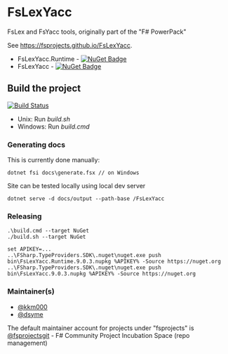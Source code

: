 FsLexYacc
=======================

FsLex and FsYacc tools, originally part of the "F# PowerPack"

See https://fsprojects.github.io/FsLexYacc.

* FsLexYacc.Runtime - [![NuGet Badge](https://buildstats.info/nuget/FsLexYacc.Runtime)](https://www.nuget.org/packages/FsLexYacc.Runtime)
* FsLexYacc - [![NuGet Badge](https://buildstats.info/nuget/FsLexYacc)](https://www.nuget.org/packages/FsLexYacc)

Build the project
-----------------

[![Build Status](https://github.com/fsprojects/FsLexYacc/workflows/Build%20and%20test/badge.svg?branch=master)](https://github.com/fsprojects/FsLexYacc/actions?query=branch%3Amaster)

* Unix: Run *build.sh*
* Windows: Run *build.cmd*

### Generating docs

This is currently done manually:

    dotnet fsi docs\generate.fsx // on Windows

Site can be tested locally using local dev server

    dotnet serve -d docs/output --path-base /FsLexYacc

### Releasing

    .\build.cmd --target NuGet
    ./build.sh --target NuGet

    set APIKEY=...
    ..\FSharp.TypeProviders.SDK\.nuget\nuget.exe push bin\FsLexYacc.Runtime.9.0.3.nupkg %APIKEY% -Source https://nuget.org
    ..\FSharp.TypeProviders.SDK\.nuget\nuget.exe push bin\FsLexYacc.9.0.3.nupkg %APIKEY% -Source https://nuget.org

### Maintainer(s)

- [@kkm000](https://github.com/kkm000)
- [@dsyme](https://github.com/dsyme)

The default maintainer account for projects under "fsprojects" is [@fsprojectsgit](https://github.com/fsprojectsgit) - F# Community Project Incubation Space (repo management)

